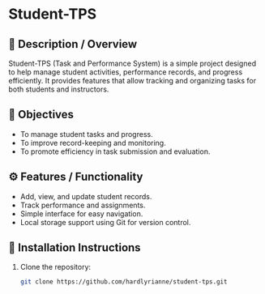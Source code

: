 # Student-TPS

## 📘 Description / Overview
Student-TPS (Task and Performance System) is a simple project designed to help manage student activities, performance records, and progress efficiently. It provides features that allow tracking and organizing tasks for both students and instructors.

## 🎯 Objectives
- To manage student tasks and progress.
- To improve record-keeping and monitoring.
- To promote efficiency in task submission and evaluation.

## ⚙️ Features / Functionality
- Add, view, and update student records.
- Track performance and assignments.
- Simple interface for easy navigation.
- Local storage support using Git for version control.

## 🧩 Installation Instructions
1. Clone the repository:
   ```bash
   git clone https://github.com/hardlyrianne/student-tps.git
